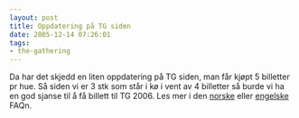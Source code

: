 ```yaml
---
layout: post
title: Oppdatering på TG siden
date: 2005-12-14 07:26:01
tags: 
- the-gathering
---
```

Da har det skjedd en liten oppdatering på TG siden, man får kjøpt 5 billetter pr hue. Så siden vi er 3 stk som står i kø i vent av 4 billetter så burde vi ha en god sjanse til å få billett til TG 2006. Les mer i den <a href="http://www.gathering.org/tg06/faq-no">norske</a> eller <a href="http://www.gathering.org/tg06/faq-en">engelske</a> FAQn.
